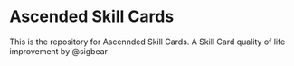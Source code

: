 # Ascended Skill Cards

This is the repository for Ascennded Skill Cards. A Skill Card quality of life improvement by @sigbear